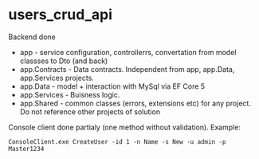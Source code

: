 # users_crud_api


Backend done

* app - service configuration, controllerrs, convertation from model classses to Dto (and back)
* app.Contracts - Data contracts. Independent from app, app.Data, app.Services projects.
* app.Data - model + interaction with MySql via  EF Core 5
* app.Services - Buisness logic.
* app.Shared - common classes (errors, extensions etc) for any project. Do not reference other projects of solution

Console client done partialy (one method without validation). Example:

<pre><code>ConsoleClient.exe CreateUser -id 1 -n Name -s New -u admin -p Master1234 </code></pre>
